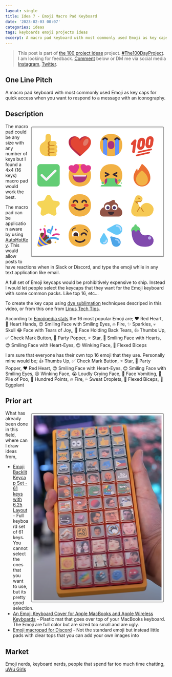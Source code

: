 ```yaml
---
layout: single
title: Idea 7 - Emoji Macro Pad Keyboard 
date: '2023-02-03 00:07'
categories: ideas
tags: keyboards emoji projects ideas
excerpt: A macro pad keyboard with most commonly used Emoji as key caps for quick access when you want to respond to a message with an iconography
---
```


> This post is part of [the 100 project ideas](/projects/2023-100-ideas/) project. [#The100DayProject](https://www.the100dayproject.org/). I am looking for feedback. <a href='#utterances-comments'>Comment</a> below or DM me via social media <a href="https://instagram.com/funvill" rel="nofollow noopener noreferrer"><i class="fab fa-fw fa-instagram" aria-hidden="true"></i><span class="label">Instagram</span></a>, <a href="https://twitter.com/funvill" rel="nofollow noopener noreferrer"><i class="fab fa-fw fa-twitter" aria-hidden="true"></i><span class="label">Twitter</span></a>.

## One Line Pitch

A macro pad keyboard with most commonly used Emoji as key caps for quick access when you want to respond to a message with an iconography.

## Description

<img src="/public/uploads/2023/top-16-emoji.png" alt="Top 16 Emoji" style="float: right; margin: 10px; max-width: 400px; border: 1px solid black; padding: 5px"/>The macro pad could be any size with any number of keys but I found a 4x4 (16 keys) macro pad would work the best.

The macro pad can be application aware by using [AutoHotKey](https://www.autohotkey.com/). This would allow posts to have reactions when in Slack or Discord, and type the emoji while in any text application like email.

A full set of Emoji keycaps would be prohibitively expensive to ship. Instead I would let people select the keycaps that they want for the Emoji keyboard with some common packs. Like top 16, etc…

To create the key caps using [dye sublimation](https://www.youtube.com/watch?v=jNZkzK4l0F8) techniques descriped in this video, or from this one from [Linus Tech Tips](https://www.youtube.com/watch?v=-scV7LLvdh8).

According to [Emojipedia stats](https://emojipedia.org/stats/) the 16 most popular Emoji are;
❤️ Red Heart, 🫶 Heart Hands, 😊 Smiling Face with Smiling Eyes, 🔥 Fire, ✨ Sparkles, 💀 Skull
😂 Face with Tears of Joy,, 🥹 Face Holding Back Tears, 👍 Thumbs Up, ✅ Check Mark Button,  🎉 Party Popper, ⭐ Star, 🥰 Smiling Face with Hearts, 😍 Smiling Face with Heart-Eyes, 😉 Winking Face, 💪 Flexed Biceps

I am sure that everyone has their own top 16 emoji that they use. Personally mine would be; 👍 Thumbs Up, ✅ Check Mark Button, ⭐ Star, 🎉 Party Popper, ❤️ Red Heart, 😍 Smiling Face with Heart-Eyes, 😊 Smiling Face with Smiling Eyes, 😉 Winking Face, 😭 Loudly Crying Face, 🤮 Face Vomiting, 💩 Pile of Poo, 💯 Hundred Points, 🔥 Fire, 💦 Sweat Droplets, 💪 Flexed Biceps, 🍆 Eggplant

## Prior art

<img src="/public/uploads/2023/emoji_macropad_for_discord.png" alt="Emoji_macropad_for_discord" style="float: right; margin: 10px; max-width: 400px; border: 1px solid black; padding: 5px"/>What has already been done in this field, where can I draw ideas from,

- [Emoji Backlit Keycap Set - 61 keys with 6.25 Layout](https://www.etsy.com/ca/listing/1326230451/emoji-backlit-keycap-set-61-keys-with) - Full keyboard set of 61 keys. You cannot select the ones that you want to use, but its pretty good selection.
- [An Emoji Keyboard Cover for Apple MacBooks and Apple Wireless Keyboards](https://laughingsquid.com/an-emoji-keyboard-cover-for-apple-macbooks-and-apple-wireless-keyboards/) - Plastic mat that goes over top of your MacBooks keyboard. The Emoji are full color but are sized too small and are ugly.
- [Emoji macropad for Discord](https://www.youtube.com/watch?v=NGPvuCFWLNg) - Not the standard emoji but instead little pads with clear tops that you can add your own images into

## Market

Emoji nerds, keyboard nerds, people that spend far too much time chatting, [uWu Girls](https://www.youtube.com/watch?v=xjrU3N8M4eo)
